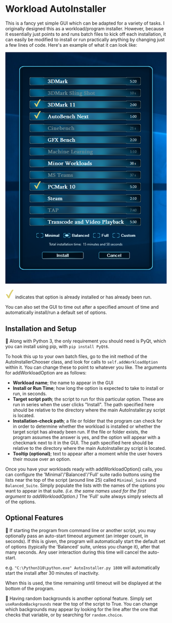 # Workload AutoInstaller
This is a fancy yet simple GUI which can be adapted for a variety of tasks. I originally designed this as a workload/program installer. However, because it essentially just points to and runs batch files to kick off each installation, it can easily be modified to install or run practically anything by changing just a few lines of code. Here's an example of what it can look like:

![Demo Image](/imgs/Demo.png)

![Checkmark](/imgs/checkMark.png) indicates that option is already installed or has already been run.

You can also set the GUI to time out after a specified amount of time and automatically install/run a default set of options.


## Installation and Setup
:snake: Along with Python 3, the only requirement you should need is PyQt, which you can install using pip, with `pip install PyQt6`.

To hook this up to your own batch files, go to the init method of the AutoInstallerChooser class, and look for calls to `self.addWorkloadOption` within it. You can change these to point to whatever you like. The arguments for addWorkloadOption are as follows:

- **Workload name**; the name to appear in the GUI
- **Install or Run Time**; how long the option is expected to take to install or run, in seconds.
- **Target script path**; the script to run for this particular option. These are run in series when the user clicks "Install". The path specified here should be relative to the directory where the main AutoInstaller.py script is located.
- **Installation-check path**; a file or folder that the program can check for in order to determine whether the workload is installed or whether the target script has already been run. If the file or folder exists, the program assumes the answer is yes, and the option will appear with a checkmark next to it in the GUI. The path specified here should be relative to the directory where the main AutoInstaller.py script is located.
- **Tooltip (optional)**; text to appear after a moment while the user hovers their mouse over an option.

Once you have your workloads ready with addWorkloadOption() calls, you can configure the 'Minimal'/'Balanced'/'Full' suite radio buttons using the lists near the top of the script (around line 25) called `Minimal_Suite` and `Balanced_Suite`. Simply populate the lists with the names of the options you want to appear in that suite. *(i.e. the same names used for the first argument to addWorkloadOption.)* The 'Full' suite always simply selects all of the options.

## Optional Features
:mechanical_arm: If starting the program from command line or another script, you may optionally pass an auto-start timeout argument (an integer count, in seconds). If this is given, the program will automatically start the default set of options (typically the 'Balanced' suite, unless you change it), after that many seconds. Any user interaction during this time will cancel the auto-start.

e.g. `"C:\Python310\python.exe" AutoInstaller.py 1800` will automatically start the install after 30 minutes of inactivity.

When this is used, the time remaining until timeout will be displayed at the bottom of the program.


:game_die: Having random backgrounds is another optional feature. Simply set `useRandomBackgrounds` near the top of the script to True. You can change which backgrounds may appear by looking for the line after the one that checks that variable, or by searching for `random.choice`.
